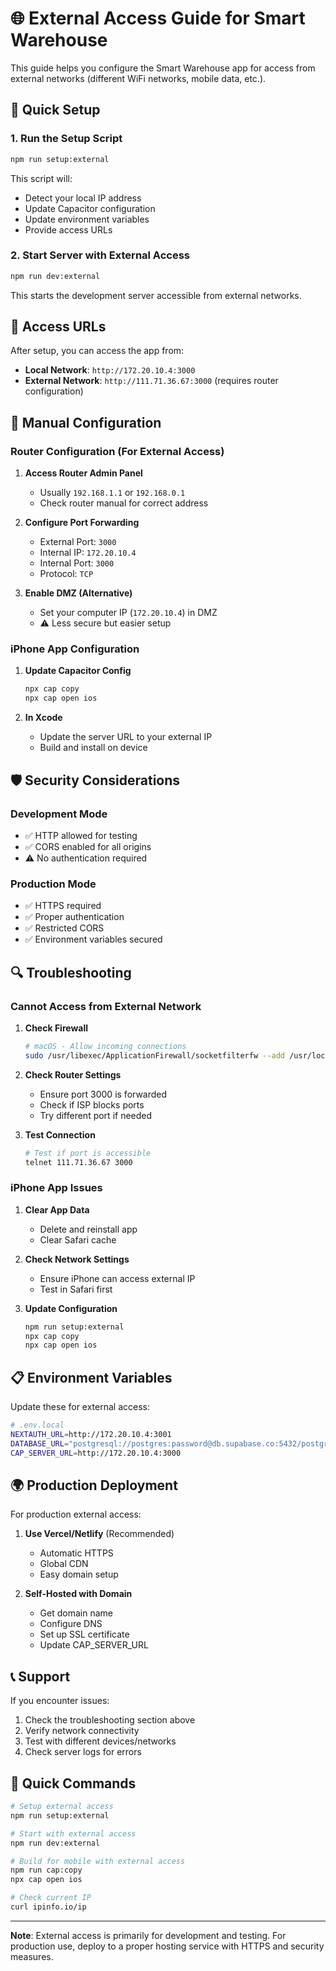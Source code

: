 # 🌐 External Access Guide for Smart Warehouse

This guide helps you configure the Smart Warehouse app for access from external networks (different WiFi networks, mobile data, etc.).

## 🚀 Quick Setup

### 1. Run the Setup Script
```bash
npm run setup:external
```

This script will:
- Detect your local IP address
- Update Capacitor configuration
- Update environment variables
- Provide access URLs

### 2. Start Server with External Access
```bash
npm run dev:external
```

This starts the development server accessible from external networks.

## 📱 Access URLs

After setup, you can access the app from:

- **Local Network**: `http://172.20.10.4:3000`
- **External Network**: `http://111.71.36.67:3000` (requires router configuration)

## 🔧 Manual Configuration

### Router Configuration (For External Access)

1. **Access Router Admin Panel**
   - Usually `192.168.1.1` or `192.168.0.1`
   - Check router manual for correct address

2. **Configure Port Forwarding**
   - External Port: `3000`
   - Internal IP: `172.20.10.4`
   - Internal Port: `3000`
   - Protocol: `TCP`

3. **Enable DMZ (Alternative)**
   - Set your computer IP (`172.20.10.4`) in DMZ
   - ⚠️ Less secure but easier setup

### iPhone App Configuration

1. **Update Capacitor Config**
   ```bash
   npx cap copy
   npx cap open ios
   ```

2. **In Xcode**
   - Update the server URL to your external IP
   - Build and install on device

## 🛡️ Security Considerations

### Development Mode
- ✅ HTTP allowed for testing
- ✅ CORS enabled for all origins
- ⚠️ No authentication required

### Production Mode
- ✅ HTTPS required
- ✅ Proper authentication
- ✅ Restricted CORS
- ✅ Environment variables secured

## 🔍 Troubleshooting

### Cannot Access from External Network

1. **Check Firewall**
   ```bash
   # macOS - Allow incoming connections
   sudo /usr/libexec/ApplicationFirewall/socketfilterfw --add /usr/local/bin/node
   ```

2. **Check Router Settings**
   - Ensure port 3000 is forwarded
   - Check if ISP blocks ports
   - Try different port if needed

3. **Test Connection**
   ```bash
   # Test if port is accessible
   telnet 111.71.36.67 3000
   ```

### iPhone App Issues

1. **Clear App Data**
   - Delete and reinstall app
   - Clear Safari cache

2. **Check Network Settings**
   - Ensure iPhone can access external IP
   - Test in Safari first

3. **Update Configuration**
   ```bash
   npm run setup:external
   npx cap copy
   npx cap open ios
   ```

## 📋 Environment Variables

Update these for external access:

```bash
# .env.local
NEXTAUTH_URL=http://172.20.10.4:3001
DATABASE_URL="postgresql://postgres:password@db.supabase.co:5432/postgres"
CAP_SERVER_URL=http://172.20.10.4:3000
```

## 🌍 Production Deployment

For production external access:

1. **Use Vercel/Netlify** (Recommended)
   - Automatic HTTPS
   - Global CDN
   - Easy domain setup

2. **Self-Hosted with Domain**
   - Get domain name
   - Configure DNS
   - Set up SSL certificate
   - Update CAP_SERVER_URL

## 📞 Support

If you encounter issues:

1. Check the troubleshooting section above
2. Verify network connectivity
3. Test with different devices/networks
4. Check server logs for errors

## 🔄 Quick Commands

```bash
# Setup external access
npm run setup:external

# Start with external access
npm run dev:external

# Build for mobile with external access
npm run cap:copy
npx cap open ios

# Check current IP
curl ipinfo.io/ip
```

---

**Note**: External access is primarily for development and testing. For production use, deploy to a proper hosting service with HTTPS and security measures.
